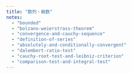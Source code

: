 ```yaml
---
title: "数列・級数"
notes:
  - "bounded"
  - "bolzano-weierstrass-theorem"
  - "convergence-and-cauchy-sequence"
  - "definition-of-series"
  - "absolutely-and-conditionally-convergent"
  - "dalembert-ratio-test"
  - "cauchy-root-test-and-leibniz-criterion"
  - "comparison-test-and-integral-test"
---
```

